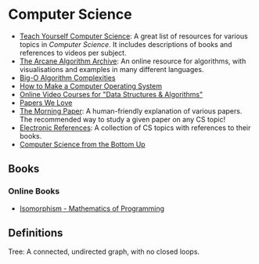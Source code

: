 Computer Science
================

 - [Teach Yourself Computer Science](https://teachyourselfcs.com/):
   A great list of resources for various topics in _Computer Science_.
   It includes descriptions of books and references to videos per subject.
 - [The Arcane Algorithm Archive](https://www.algorithm-archive.org/):
   An online resource for algorithms, with visualisations and examples in many
   different languages.
 - [Big-O Algorithm Complexities](http://bigocheatsheet.com/)
 - [How to Make a Computer Operating System](https://samypesse.gitbooks.io/how-to-create-an-operating-system/content/)
 - [Online Video Courses for "Data Structures & Algorithms"](http://www.techiedelight.com/best-online-courses-data-structures-algorithms/)
 - [Papers We Love](http://paperswelove.org/)
 - [The Morning Paper](https://blog.acolyer.org/):
   A human-friendly explanation of various papers.  The recommended way to study
   a given paper on any CS topic!
 - [Electronic References](https://csgordon.github.io/books.html):
   A collection of CS topics with references to their books.
 - [Computer Science from the Bottom Up](https://www.bottomupcs.com/)


Books
-----

### Online Books ###

 - [Isomorphism - Mathematics of Programming](https://github.com/liuxinyu95/unplugged)


Definitions
-----------

Tree:
   A connected, undirected graph, with no closed loops.

